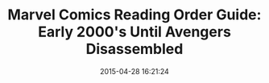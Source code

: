 ---
date: 2015-04-28 16:21:24
link:
  source: pocket
  source_url: https://getpocket.com
  text: 'Marvel Comics Reading Order Guide: Early 2000''s Until Avengers Disassembled'
  url: http://www.comicbookherald.com/the-complete-marvel-reading-order-guide/knights-until-avengers-disassembled/
slug: marvel-comics-reading-order-guide-early-2000-s-until-avengers-disassembled
source: pocket
title: 'Marvel Comics Reading Order Guide: Early 2000''s Until Avengers Disassembled'
---